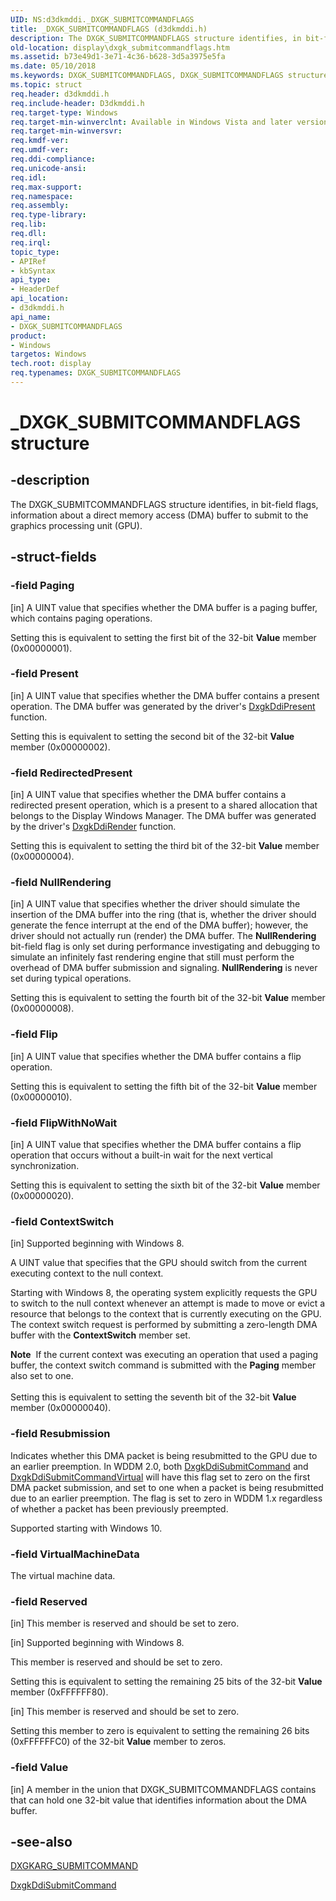 ```yaml
---
UID: NS:d3dkmddi._DXGK_SUBMITCOMMANDFLAGS
title: _DXGK_SUBMITCOMMANDFLAGS (d3dkmddi.h)
description: The DXGK_SUBMITCOMMANDFLAGS structure identifies, in bit-field flags, information about a direct memory access (DMA) buffer to submit to the graphics processing unit (GPU).
old-location: display\dxgk_submitcommandflags.htm
ms.assetid: b73e49d1-3e71-4c36-b628-3d5a3975e5fa
ms.date: 05/10/2018
ms.keywords: DXGK_SUBMITCOMMANDFLAGS, DXGK_SUBMITCOMMANDFLAGS structure [Display Devices], DmStructs_c3c77059-3e18-4fe7-a845-b59bb117ba30.xml, _DXGK_SUBMITCOMMANDFLAGS, d3dkmddi/DXGK_SUBMITCOMMANDFLAGS, display.dxgk_submitcommandflags
ms.topic: struct
req.header: d3dkmddi.h
req.include-header: D3dkmddi.h
req.target-type: Windows
req.target-min-winverclnt: Available in Windows Vista and later versions of the Windows operating systems.
req.target-min-winversvr: 
req.kmdf-ver: 
req.umdf-ver: 
req.ddi-compliance: 
req.unicode-ansi: 
req.idl: 
req.max-support: 
req.namespace: 
req.assembly: 
req.type-library: 
req.lib: 
req.dll: 
req.irql: 
topic_type:
- APIRef
- kbSyntax
api_type:
- HeaderDef
api_location:
- d3dkmddi.h
api_name:
- DXGK_SUBMITCOMMANDFLAGS
product:
- Windows
targetos: Windows
tech.root: display
req.typenames: DXGK_SUBMITCOMMANDFLAGS
---
```


# _DXGK_SUBMITCOMMANDFLAGS structure


## -description


The DXGK_SUBMITCOMMANDFLAGS structure identifies, in bit-field flags, information about a direct memory access (DMA) buffer to submit to the graphics processing unit (GPU).


## -struct-fields




### -field Paging

[in] A UINT value that specifies whether the DMA buffer is a paging buffer, which contains paging operations.

Setting this is equivalent to setting the first bit of the 32-bit <b>Value</b> member (0x00000001).


### -field Present

[in] A UINT value that specifies whether the DMA buffer contains a present operation. The DMA buffer was generated by the driver's <a href="https://docs.microsoft.com/windows-hardware/drivers/ddi/content/d3dkmddi/nc-d3dkmddi-dxgkddi_present">DxgkDdiPresent</a> function.

Setting this is equivalent to setting the second bit of the 32-bit <b>Value</b> member (0x00000002).


### -field RedirectedPresent

[in] A UINT value that specifies whether the DMA buffer contains a redirected present operation, which is a present to a shared allocation that belongs to the Display Windows Manager. The DMA buffer was generated by the driver's <a href="https://docs.microsoft.com/windows-hardware/drivers/ddi/content/d3dkmddi/nc-d3dkmddi-dxgkddi_render">DxgkDdiRender</a> function.

Setting this is equivalent to setting the third bit of the 32-bit <b>Value</b> member (0x00000004).


### -field NullRendering

[in] A UINT value that specifies whether the driver should simulate the insertion of the DMA buffer into the ring (that is, whether the driver should generate the fence interrupt at the end of the DMA buffer); however, the driver should not actually run (render) the DMA buffer. The <b>NullRendering</b> bit-field flag is only set during performance investigating and debugging to simulate an infinitely fast rendering engine that still must perform the overhead of DMA buffer submission and signaling. <b>NullRendering</b> is never set during typical operations.

Setting this is equivalent to setting the fourth bit of the 32-bit <b>Value</b> member (0x00000008).


### -field Flip

[in] A UINT value that specifies whether the DMA buffer contains a flip operation.

Setting this is equivalent to setting the fifth bit of the 32-bit <b>Value</b> member (0x00000010).


### -field FlipWithNoWait

[in] A UINT value that specifies whether the DMA buffer contains a flip operation that occurs without a built-in wait for the next vertical synchronization.

Setting this is equivalent to setting the sixth bit of the 32-bit <b>Value</b> member (0x00000020).


### -field ContextSwitch

[in] Supported beginning with Windows 8.

A UINT value that specifies that the GPU should switch from the current executing context to the null context.

Starting with  Windows 8, the operating system explicitly requests the GPU to switch to the null context whenever an attempt is made to move or evict a resource that belongs to the context that is currently executing on the GPU. The context switch request is performed by submitting a zero-length DMA buffer with the <b>ContextSwitch</b> member set.

<div class="alert"><b>Note</b>  If the current context was executing an operation that used a paging buffer, the context switch command is  submitted with the <b>Paging</b> member also set to one.</div>
<div> </div>
Setting this is equivalent to setting the seventh bit of the 32-bit <b>Value</b> member (0x00000040).


### -field Resubmission

Indicates whether this DMA packet is being resubmitted to the GPU due to an earlier preemption. In WDDM 2.0, both <a href="https://docs.microsoft.com/windows-hardware/drivers/ddi/content/d3dkmddi/nc-d3dkmddi-dxgkddi_submitcommand">DxgkDdiSubmitCommand</a> and <a href="https://docs.microsoft.com/windows-hardware/drivers/ddi/content/d3dkmddi/nc-d3dkmddi-dxgkddi_submitcommandvirtual">DxgkDdiSubmitCommandVirtual</a> will have this flag set to zero on the first DMA packet submission, and set to one when a packet is being resubmitted due to an earlier preemption.
The flag is set to zero in WDDM 1.x regardless of whether a packet has been previously preempted.


Supported starting with Windows 10.


### -field VirtualMachineData

 
The virtual machine data.

### -field Reserved

[in] This member is reserved and should be set to zero.

[in] Supported beginning with Windows 8.

This member is reserved and should be set to zero.

Setting this is equivalent to setting the remaining 25 bits of the 32-bit <b>Value</b> member (0xFFFFFF80).

[in] This member is reserved and should be set to zero.

Setting this member to zero is equivalent to setting the remaining 26 bits (0xFFFFFFC0) of the 32-bit <b>Value</b> member to zeros.


### -field Value

[in] A member in the union that DXGK_SUBMITCOMMANDFLAGS contains that can hold one 32-bit value that identifies information about the DMA buffer.


## -see-also




<a href="https://docs.microsoft.com/windows-hardware/drivers/ddi/content/d3dkmddi/ns-d3dkmddi-_dxgkarg_submitcommand">DXGKARG_SUBMITCOMMAND</a>



<a href="https://docs.microsoft.com/windows-hardware/drivers/ddi/content/d3dkmddi/nc-d3dkmddi-dxgkddi_submitcommand">DxgkDdiSubmitCommand</a>
 

 

